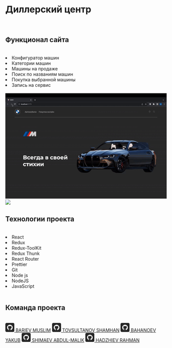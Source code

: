 <h1>Диллерский центр</h1>
<br>

<h2>Функционал сайта</h2>
<br>
<li>Конфигуратор машин</li>
<li>Категории машин</li>
<li>Машины на продаже</li>
<li>Поиск по названиям машин</li>
<li>Покупка выбранной машины</li>
<li>Запись на сервис</li>
<br>

<img src='main.gif'>

<img src='konfigurator.gif'>

<h2>Технологии проекта</h2>
<br>
<li>React</li>
<li>Redux</li>
<li>Redux-ToolKit</li>
<li>Redux Thunk</li>
<li>React Router</li>
<li>Prettier</li>
<li>Git</li>
<li>Node js</li>
<li>NodeJS</li>
<li>JavaScript</li>
<br>

<h2>Команда проекта</h2>
<br>
<img width='28px' height='28px' src='./src/assets/img/3291667 (1).png'/><a href="https://github.com/mus1im03"> BARIEV MUSLIM</a>
<img width='28px' height='28px' src='./src/assets/img/3291667 (1).png'/><a href="https://github.com/ltovsultanovl"> TOVSULTANOV SHAMHAN</a>
<img width='28px' height='28px' src='./src/assets/img/3291667 (1).png'/><a href="https://github.com/YacubB"> BAHANOEV YAKUB</a>
<img width='28px' height='28px' src='./src/assets/img/3291667 (1).png'/><a href="https://github.com/Halifat77"> SHIMAEV ABDUL-MALIK</a>
<img width='28px' height='28px' src='./src/assets/img/3291667 (1).png'/><a href="https://github.com/Rahman095"> HADZHIEV RAHMAN</a>